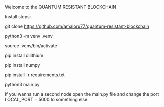 Welcome to the QUANTUM RESISTANT BLOCKCHAIN


Install steps:

git clone https://github.com/amaioru77/quantum-resistant-blockchain


python3 -m venv .venv

source .venv/bin/activate

pip install dilithium

pip install numpy

pip install -r requirements.txt

python3 main.py

If you wanna run a second node open the main.py file and change the port LOCAL_PORT = 5000 to something else.



